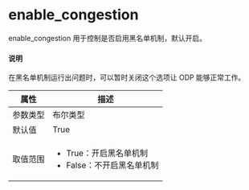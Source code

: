 # enable_congestion

enable_congestion 用于控制是否启用黑名单机制，默认开启。

<main id="notice" type='explain'>
  <h4>说明</h4>
  <p>在黑名单机制运行出问题时，可以暂时关闭这个选项让 ODP 能够正常工作。</p>
</main>

|  属性    | 描述     |
|----------|---------|
| 参数类型 |   布尔类型      |
| 默认值   | True     |
| 取值范围 | <ul><li>True：开启黑名单机制</li><li>False：不开启黑名单机制</li></ul>  |
